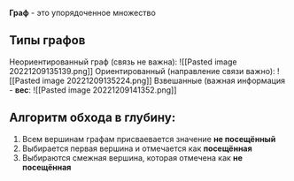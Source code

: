 **Граф** - это упорядоченное множество 

## Типы графов
Неориентированный граф (связь не важна):
![[Pasted image 20221209135139.png]]
Ориентированный (направление связи важно):
![[Pasted image 20221209135224.png]]
Взвешанные (важная информация - **вес**:
![[Pasted image 20221209141352.png]]
## Алгоритм обхода в глубину:
1. Всем вершинам графам присваевается значение **не посещённый**
2. Выбирается первая вершина и отмечается как **посещённая**
3. Выбираются смежная вершина, которая отмечена как **не посещённая** 

